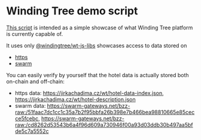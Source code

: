# Winding Tree demo script

[This script](https://github.com/JirkaChadima/wt-demo-script/blob/master/index.js) is intended as a simple showcase of what
Winding Tree platform is currently capable of.

It uses only [@windingtree/wt-js-libs](https://github.com/windingtree/wt-js-libs/tree/proposal/next) showcases access to data stored on

- [https](https://github.com/windingtree/off-chain-adapter-http)
- [swarm](https://github.com/windingtree/off-chain-adapter-swarm)

You can easily verify by yourself that the hotel data is actually stored both on-chain and off-chain:

- https data: https://jirkachadima.cz/wt/hotel-data-index.json, https://jirkachadima.cz/wt/hotel-description.json
- swarm data: https://swarm-gateways.net/bzz-raw:/51faac7dc1cc1c35a7b2f95bbfa26b398e7b466bea98810665e85cecce5fcebc,
https://swarm-gateways.net/bzz-raw:/cd8262d53543b6a4f96d609a730946f00a93d03ddb30b497aa5bfde5c7a5552c

